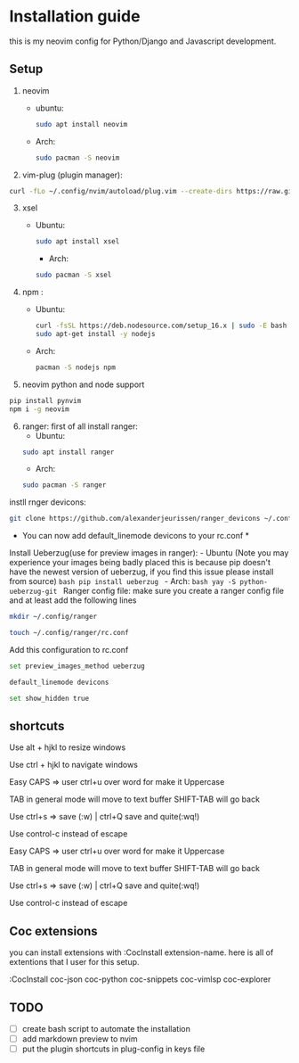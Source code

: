 
# Installation guide
this is my neovim config for Python/Django and Javascript development.
## Setup
1. neovim
    - ubuntu:
        ```bash 
        sudo apt install neovim
        ```
    - Arch:
        ```bash 
        sudo pacman -S neovim
        ```
    
2. vim-plug (plugin manager):
 ```bash 
curl -fLo ~/.config/nvim/autoload/plug.vim --create-dirs https://raw.githubusercontent.com/junegunn/vim-plug/master/plug.vim
```
3. xsel
    - Ubuntu:
        ```bash
        sudo apt install xsel
        ```
            
      - Arch:
      ```bash
      sudo pacman -S xsel
      ```
4. npm :
      - Ubuntu:
        ```bash
        curl -fsSL https://deb.nodesource.com/setup_16.x | sudo -E bash -
        sudo apt-get install -y nodejs
        ```
      - Arch:
        ```bash
        pacman -S nodejs npm
        ```
 
5. neovim python and node support
```bash
pip install pynvim
npm i -g neovim
```

6. ranger:
first of all install ranger:
    - Ubuntu:
    ```bash
    sudo apt install ranger
    ```
    - Arch:
    ```bash
    sudo pacman -S ranger
    ```
instll rnger devicons:
```bash
git clone https://github.com/alexanderjeurissen/ranger_devicons ~/.config/ranger/plugins/ranger_devicons
```
* You can now add default_linemode devicons to your rc.conf *

Install Ueberzug(use for preview images in ranger):
    - Ubuntu (Note you may experience your images being badly placed this is because pip doesn't have the newest version of ueberzug, if you find this issue please install from source)
    ```bash
    pip install ueberzug
    ```
    - Arch:
    ```bash
    yay -S python-ueberzug-git
    ```
Ranger config file:
make sure you create a ranger config file and at least add the following lines
```bash
mkdir ~/.config/ranger

touch ~/.config/ranger/rc.conf
```

Add this configuration to rc.conf

```bash
set preview_images_method ueberzug

default_linemode devicons

set show_hidden true
```

## shortcuts
Use alt + hjkl to resize windows

Use ctrl + hjkl to navigate windows

Easy CAPS => user ctrl+u over word for make it Uppercase

TAB in general mode will move to text buffer SHIFT-TAB will go back

Use ctrl+s => save (:w) | ctrl+Q save and quite(:wq!)

Use control-c instead of escape

Easy CAPS => user ctrl+u over word for make it Uppercase

TAB in general mode will move to text buffer SHIFT-TAB will go back

Use ctrl+s => save (:w) | ctrl+Q save and quite(:wq!)

Use control-c instead of escape

## Coc extensions
you can install extensions with :CocInstall extension-name.
here is all of extentions that I user for this setup.

:CocInstall coc-json coc-python coc-snippets coc-vimlsp coc-explorer

## TODO
- [  ] create bash script to automate the installation
- [  ] add markdown preview to nvim
- [  ] put the plugin shortcuts in plug-config in keys file
